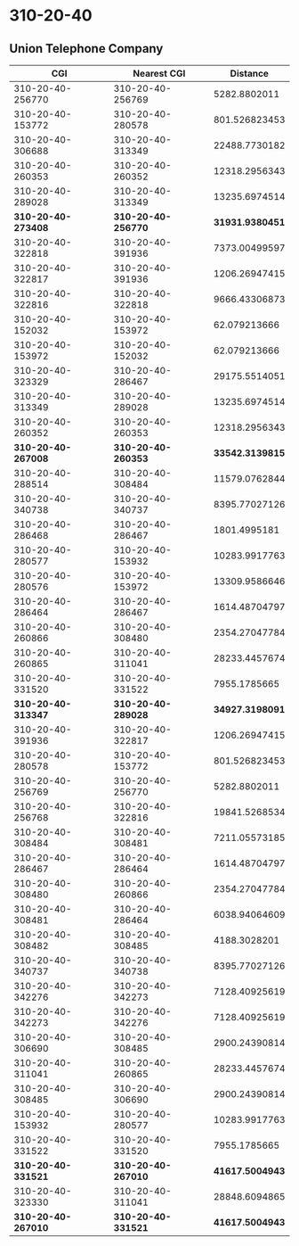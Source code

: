 # 310-20-40
## Union Telephone Company


| CGI | Nearest CGI | Distance |
|-----|-------------|----------|
| 310-20-40-256770 | 310-20-40-256769 | 5282.8802011 |
| 310-20-40-153772 | 310-20-40-280578 | 801.526823453 |
| 310-20-40-306688 | 310-20-40-313349 | 22488.7730182 |
| 310-20-40-260353 | 310-20-40-260352 | 12318.2956343 |
| 310-20-40-289028 | 310-20-40-313349 | 13235.6974514 |
| **310-20-40-273408** | **310-20-40-256770** | **31931.9380451** |
| 310-20-40-322818 | 310-20-40-391936 | 7373.00499597 |
| 310-20-40-322817 | 310-20-40-391936 | 1206.26947415 |
| 310-20-40-322816 | 310-20-40-322818 | 9666.43306873 |
| 310-20-40-152032 | 310-20-40-153972 | 62.079213666 |
| 310-20-40-153972 | 310-20-40-152032 | 62.079213666 |
| 310-20-40-323329 | 310-20-40-286467 | 29175.5514051 |
| 310-20-40-313349 | 310-20-40-289028 | 13235.6974514 |
| 310-20-40-260352 | 310-20-40-260353 | 12318.2956343 |
| **310-20-40-267008** | **310-20-40-260353** | **33542.3139815** |
| 310-20-40-288514 | 310-20-40-308484 | 11579.0762844 |
| 310-20-40-340738 | 310-20-40-340737 | 8395.77027126 |
| 310-20-40-286468 | 310-20-40-286467 | 1801.4995181 |
| 310-20-40-280577 | 310-20-40-153932 | 10283.9917763 |
| 310-20-40-280576 | 310-20-40-153972 | 13309.9586646 |
| 310-20-40-286464 | 310-20-40-286467 | 1614.48704797 |
| 310-20-40-260866 | 310-20-40-308480 | 2354.27047784 |
| 310-20-40-260865 | 310-20-40-311041 | 28233.4457674 |
| 310-20-40-331520 | 310-20-40-331522 | 7955.1785665 |
| **310-20-40-313347** | **310-20-40-289028** | **34927.3198091** |
| 310-20-40-391936 | 310-20-40-322817 | 1206.26947415 |
| 310-20-40-280578 | 310-20-40-153772 | 801.526823453 |
| 310-20-40-256769 | 310-20-40-256770 | 5282.8802011 |
| 310-20-40-256768 | 310-20-40-322816 | 19841.5268534 |
| 310-20-40-308484 | 310-20-40-308481 | 7211.05573185 |
| 310-20-40-286467 | 310-20-40-286464 | 1614.48704797 |
| 310-20-40-308480 | 310-20-40-260866 | 2354.27047784 |
| 310-20-40-308481 | 310-20-40-286464 | 6038.94064609 |
| 310-20-40-308482 | 310-20-40-308485 | 4188.3028201 |
| 310-20-40-340737 | 310-20-40-340738 | 8395.77027126 |
| 310-20-40-342276 | 310-20-40-342273 | 7128.40925619 |
| 310-20-40-342273 | 310-20-40-342276 | 7128.40925619 |
| 310-20-40-306690 | 310-20-40-308485 | 2900.24390814 |
| 310-20-40-311041 | 310-20-40-260865 | 28233.4457674 |
| 310-20-40-308485 | 310-20-40-306690 | 2900.24390814 |
| 310-20-40-153932 | 310-20-40-280577 | 10283.9917763 |
| 310-20-40-331522 | 310-20-40-331520 | 7955.1785665 |
| **310-20-40-331521** | **310-20-40-267010** | **41617.5004943** |
| 310-20-40-323330 | 310-20-40-311041 | 28848.6094865 |
| **310-20-40-267010** | **310-20-40-331521** | **41617.5004943** |
